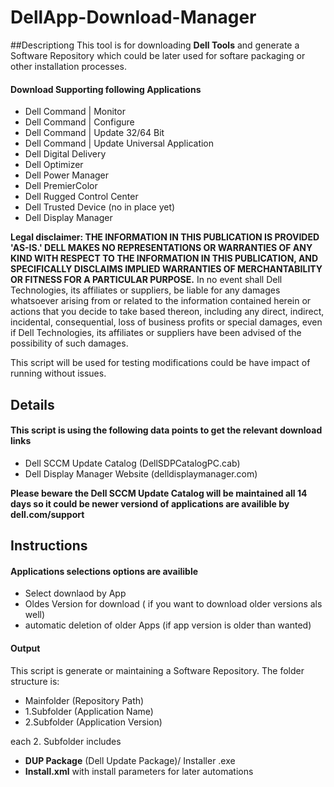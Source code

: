 # DellApp-Download-Manager

##Descriptiong
This tool is for downloading **Dell Tools** and generate a Software Repository which could be later used for softare packaging or other installation processes.

#### Download Supporting following Applications

- Dell Command | Monitor
- Dell Command | Configure
- Dell Command | Update 32/64 Bit
- Dell Command | Update Universal Application
- Dell Digital Delivery
- Dell Optimizer
- Dell Power Manager
- Dell PremierColor
- Dell Rugged Control Center
- Dell Trusted Device (no in place yet)
- Dell Display Manager

**Legal disclaimer: THE INFORMATION IN THIS PUBLICATION IS PROVIDED 'AS-IS.' DELL MAKES NO REPRESENTATIONS OR WARRANTIES OF ANY KIND WITH RESPECT TO THE INFORMATION IN THIS PUBLICATION, AND SPECIFICALLY DISCLAIMS IMPLIED WARRANTIES OF MERCHANTABILITY OR FITNESS FOR A PARTICULAR PURPOSE.** In no event shall Dell Technologies, its affiliates or suppliers, be liable for any damages whatsoever arising from or related to the information contained herein or actions that you decide to take based thereon, including any direct, indirect, incidental, consequential, loss of business profits or special damages, even if Dell Technologies, its affiliates or suppliers have been advised of the possibility of such damages.

This script will be used for testing modifications could be have impact of running without issues.

## Details

#### This script is using the following data points to get the relevant download links

- Dell SCCM Update Catalog (DellSDPCatalogPC.cab)
- Dell Display Manager Website (delldisplaymanager.com)

**Please beware the Dell SCCM Update Catalog will be maintained all 14 days so it could be newer versiond of applications are availible by dell.com/support**

## Instructions

#### Applications selections options are availible

- Select downlaod by App
- Oldes Version for download ( if you want to download older versions als well)
- automatic deletion of older Apps (if app version is older than wanted)

#### Output

This script is generate or maintaining a Software Repository. The folder structure is:

- Mainfolder (Repository Path)
- 1.Subfolder (Application Name)
- 2.Subfolder (Application Version)

each 2. Subfolder includes
- **DUP Package** (Dell Update Package)/ Installer .exe
- **Install.xml** with install parameters for later automations



